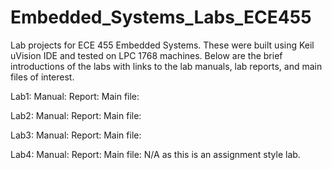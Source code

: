# Embedded_Systems_Labs_ECE455
Lab projects for ECE 455 Embedded Systems. These were built using Keil uVision IDE and tested on LPC 1768 machines. Below are the brief introductions of the labs with links to the lab manuals, lab reports, and main files of interest.

Lab1:
Manual:
Report:
Main file:

Lab2:
Manual:
Report:
Main file:

Lab3:
Manual:
Report:
Main file:

Lab4:
Manual:
Report:
Main file: N/A as this is an assignment style lab.
